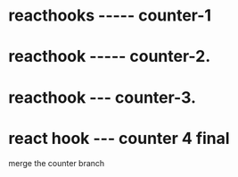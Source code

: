 # reacthooks ----- counter-1


# reacthook ----- counter-2.

# reacthook --- counter-3.

# react hook --- counter 4 final


merge the counter branch